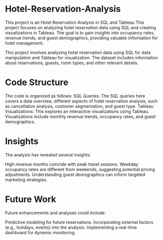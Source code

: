 # Hotel-Reservation-Analysis
This project is an Hotel Reservation Analysis in SQL and Tableau
This project focuses on analyzing hotel reservation data using SQL and creating visualizations in Tableau. The goal is to gain insights into occupancy rates, revenue trends, and guest demographics, providing valuable information for hotel management.

This project involves analyzing hotel reservation data using SQL for data manipulation and Tableau for visualization. The dataset includes information about reservations, guests, room types, and other relevant details.
# Code Structure
The code is organized as follows:
SQL Queries: The SQL queries here covers a data overview, different aspects of hotel reservation analysis, such as cancellation analysis, customer segmentation, and guest type. 
Tableau Visualizations: This explores an interactive visualizations using Tableau. Visualizations include monthly revenue trends, occupancy rates, and guest demographics.
# Insights
The analysis has revealed several insights:

High revenue months coincide with peak travel seasons.
Weekday occupancy rates are different from weekends, suggesting potential pricing adjustments.
Understanding guest demographics can inform targeted marketing strategies.
# Future Work
Future enhancements and analyses could include:

Predictive modeling for future reservations.
Incorporating external factors (e.g., holidays, events) into the analysis.
Implementing a real-time dashboard for dynamic monitoring.
